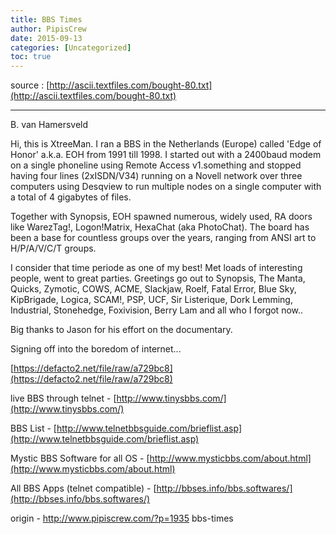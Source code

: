 ```yaml
---
title: BBS Times
author: PipisCrew
date: 2015-09-13
categories: [Uncategorized]
toc: true
---
```


source : [http://ascii.textfiles.com/bought-80.txt](http://ascii.textfiles.com/bought-80.txt)

* * *

B. van Hamersveld

Hi, this is XtreeMan. I ran a BBS in the Netherlands (Europe) called 'Edge
of Honor' a.k.a. EOH from 1991 till 1998. I started out with a 2400baud
modem on a single phoneline using Remote Access v1.something and stopped
having four lines (2xISDN/V34) running on a Novell network over three
computers using Desqview to run multiple nodes on a single computer with a
total of 4 gigabytes of files.

Together with Synopsis, EOH spawned numerous, widely used, RA doors like
WarezTag!, Logon!Matrix, HexaChat (aka PhotoChat). The board has been a
base for countless groups over the years, ranging from ANSI art to
H/P/A/V/C/T groups.

I consider that time periode as one of my best! Met loads of interesting
people, went to great parties. Greetings go out to Synopsis, The Manta,
Quicks, Zymotic, COWS, ACME, Slackjaw, Roelf, Fatal Error, Blue Sky,
KipBrigade, Logica, SCAM!, PSP, UCF, Sir Listerique, Dork Lemming,
Industrial, Stonehedge, Foxivision, Berry Lam and all who I forgot now..

Big thanks to Jason for his effort on the documentary.

Signing off into the boredom of internet... 

[https://defacto2.net/file/raw/a729bc8](https://defacto2.net/file/raw/a729bc8)

live BBS through telnet - [http://www.tinysbbs.com/](http://www.tinysbbs.com/)

BBS List - [http://www.telnetbbsguide.com/brieflist.asp](http://www.telnetbbsguide.com/brieflist.asp)

Mystic BBS Software for all OS - [http://www.mysticbbs.com/about.html](http://www.mysticbbs.com/about.html)

All BBS Apps (telnet compatible) - [http://bbses.info/bbs.softwares/](http://bbses.info/bbs.softwares/)

origin - http://www.pipiscrew.com/?p=1935 bbs-times